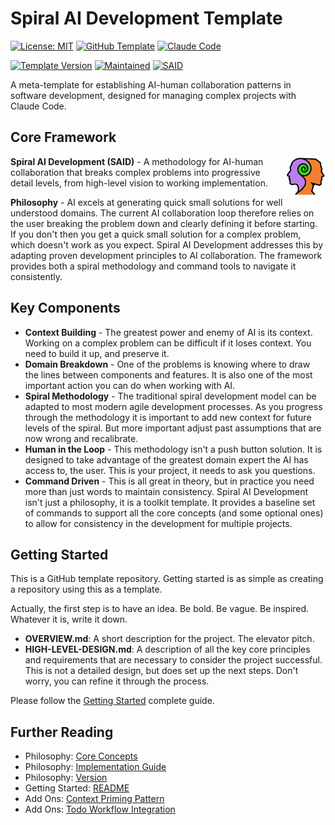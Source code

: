 # Spiral AI Development Template

[![License: MIT](https://img.shields.io/badge/License-MIT-yellow.svg)](LICENSE)
[![GitHub Template](https://img.shields.io/badge/GitHub-Template-6e5494.svg)](https://github.com/rjroy/claude-code-template/generate)
[![Claude Code](https://img.shields.io/badge/AI_Partner-Claude_Code-D97757.svg)](https://claude.ai/code)

[![Template Version](https://img.shields.io/badge/Version-v2.1.0-blue.svg)](https://github.com/rjroy/claude-code-template)
[![Maintained](https://img.shields.io/badge/Maintained-Yes-brightgreen.svg)](https://github.com/rjroy/claude-code-template/commits/main)
[![SAID](https://img.shields.io/badge/Methodology-SAID-16A34A.svg)](docs/SAID/philosophy)


A meta-template for establishing AI-human collaboration patterns in software development, designed for managing complex projects with Claude Code.

## Core Framework

<img src="docs/SAID/logos/said-64.png" align="right" style="margin-left: 10px">

**Spiral AI Development (SAID)** - A methodology for AI-human collaboration that breaks complex problems into progressive detail levels, from high-level vision to working implementation.

**Philosophy** - AI excels at generating quick small solutions for well understood domains. The current AI collaboration loop therefore relies on the user breaking the problem down and clearly defining it before starting. If you don't then you get a quick small solution for a complex problem, which doesn't work as you expect. Spiral AI Development addresses this by adapting proven development principles to AI collaboration. The framework provides both a spiral methodology and command tools to navigate it consistently.

## Key Components

- **Context Building** - The greatest power and enemy of AI is its context. Working on a complex problem can be difficult if it loses context. You need to build it up, and preserve it.
- **Domain Breakdown** - One of the problems is knowing where to draw the lines between components and features. It is also one of the most important action you can do when working with AI.
- **Spiral Methodology** - The traditional spiral development model can be adapted to most modern agile development processes. As you progress through the methodology it is important to add new context for future levels of the spiral. But more important adjust past assumptions that are now wrong and recalibrate.
- **Human in the Loop** - This methodology isn't a push button solution. It is designed to take advantage of the greatest domain expert the AI has access to, the user. This is your project, it needs to ask you questions.
- **Command Driven** - This is all great in theory, but in practice you need more than just words to maintain consistency. Spiral AI Development isn't just a philosophy, it is a toolkit template. It provides a baseline set of commands to support all the core concepts (and some optional ones) to allow for consistency in the development for multiple projects.

## Getting Started

This is a GitHub template repository.  Getting started is as simple as creating a repository using this as a template.

Actually, the first step is to have an idea. Be bold. Be vague. Be inspired. Whatever it is, write it down.

- **OVERVIEW.md**: A short description for the project. The elevator pitch.
- **HIGH-LEVEL-DESIGN.md**: A description of all the key core principles and requirements that are necessary to consider the project successful. This is not a detailed design, but does set up the next steps. Don't worry, you can refine it through the process.

Please follow the [Getting Started](/docs/SAID/getting-started/README.md) complete guide.

## Further Reading

- Philosophy: [Core Concepts](/docs/SAID/philosophy/core-concepts.md)
- Philosophy: [Implementation Guide](/docs/SAID/philosophy/implementation-guide.md)
- Philosophy: [Version](/docs/SAID/philosophy/version.md)
- Getting Started: [README](/docs/SAID/getting-started/README.md)
- Add Ons: [Context Priming Pattern](/docs/SAID/add-ons/context-priming-pattern.md)
- Add Ons: [Todo Workflow Integration](/docs/SAID/add-ons/todo-workflow-integration.md)

